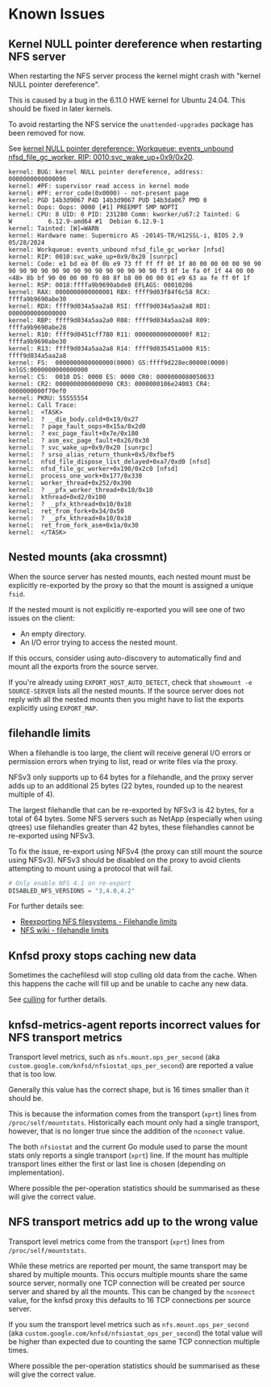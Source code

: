 # Known Issues

## Kernel NULL pointer dereference when restarting NFS server

When restarting the NFS server process the kernel might crash with "kernel NULL pointer dereference".

This is caused by a bug in the 6.11.0 HWE kernel for Ubuntu 24.04. This should be fixed in later kernels.

To avoid restarting the NFS service the `unattended-upgrades` package has been removed for now.

See [kernel NULL pointer dereference: Workqueue: events_unbound nfsd_file_gc_worker, RIP: 0010:svc_wake_up+0x9/0x20](https://lore.kernel.org/linux-nfs/Z5VNJJUuCwFrl2Pj@eldamar.lan/).

```text
kernel: BUG: kernel NULL pointer dereference, address: 0000000000000090
kernel: #PF: supervisor read access in kernel mode
kernel: #PF: error_code(0x0000) - not-present page
kernel: PGD 14b3d9067 P4D 14b3d9067 PUD 14b3da067 PMD 0
kernel: Oops: Oops: 0000 [#1] PREEMPT SMP NOPTI
kernel: CPU: 8 UID: 0 PID: 231280 Comm: kworker/u67:2 Tainted: G        W          6.12.9-amd64 #1  Debian 6.12.9-1
kernel: Tainted: [W]=WARN
kernel: Hardware name: Supermicro AS -2014S-TR/H12SSL-i, BIOS 2.9 05/28/2024
kernel: Workqueue: events_unbound nfsd_file_gc_worker [nfsd]
kernel: RIP: 0010:svc_wake_up+0x9/0x20 [sunrpc]
kernel: Code: e1 bd ea 0f 0b e9 73 ff ff ff 0f 1f 80 00 00 00 00 90 90 90 90 90 90 90 90 90 90 90 90 90 90 90 90 f3 0f 1e fa 0f 1f 44 00 00 <48> 8b bf 90 00 00 00 f0 80 8f b8 00 00 00 01 e9 63 aa fe ff 0f 1f
kernel: RSP: 0018:ffffa9b9690abde8 EFLAGS: 00010286
kernel: RAX: 0000000000000001 RBX: ffff9d03f84f6c58 RCX: ffffa9b9690abe30
kernel: RDX: ffff9d034a5aa2a8 RSI: ffff9d034a5aa2a8 RDI: 0000000000000000
kernel: RBP: ffff9d034a5aa2a0 R08: ffff9d034a5aa2a8 R09: ffffa9b9690abe28
kernel: R10: ffff9d0451cff780 R11: 000000000000000f R12: ffffa9b9690abe30
kernel: R13: ffff9d034a5aa2a8 R14: ffff9d035451a000 R15: ffff9d034a5aa2a8
kernel: FS:  0000000000000000(0000) GS:ffff9d228ec00000(0000) knlGS:0000000000000000
kernel: CS:  0010 DS: 0000 ES: 0000 CR0: 0000000080050033
kernel: CR2: 0000000000000090 CR3: 0000000106e24003 CR4: 0000000000f70ef0
kernel: PKRU: 55555554
kernel: Call Trace:
kernel:  <TASK>
kernel:  ? __die_body.cold+0x19/0x27
kernel:  ? page_fault_oops+0x15a/0x2d0
kernel:  ? exc_page_fault+0x7e/0x180
kernel:  ? asm_exc_page_fault+0x26/0x30
kernel:  ? svc_wake_up+0x9/0x20 [sunrpc]
kernel:  ? srso_alias_return_thunk+0x5/0xfbef5
kernel:  nfsd_file_dispose_list_delayed+0xa7/0xd0 [nfsd]
kernel:  nfsd_file_gc_worker+0x190/0x2c0 [nfsd]
kernel:  process_one_work+0x177/0x330
kernel:  worker_thread+0x252/0x390
kernel:  ? __pfx_worker_thread+0x10/0x10
kernel:  kthread+0xd2/0x100
kernel:  ? __pfx_kthread+0x10/0x10
kernel:  ret_from_fork+0x34/0x50
kernel:  ? __pfx_kthread+0x10/0x10
kernel:  ret_from_fork_asm+0x1a/0x30
kernel:  </TASK>
```

## Nested mounts (aka crossmnt)

When the source server has nested mounts, each nested mount must be explicitly re-exported by the proxy so that the mount is assigned a unique `fsid`.

If the nested mount is not explicitly re-exported you will see one of two issues on the client:

* An empty directory.
* An I/O error trying to access the nested mount.

If this occurs, consider using auto-discovery to automatically find and mount all the exports from the source server.

If you're already using `EXPORT_HOST_AUTO_DETECT`, check that `showmount -e SOURCE-SERVER` lists all the nested mounts. If the source server does not reply with all the nested mounts then you might have to list the exports explicitly using `EXPORT_MAP`.

## filehandle limits

When a filehandle is too large, the client will receive general I/O errors or permission errors when trying to list, read or write files via the proxy.

NFSv3 only supports up to 64 bytes for a filehandle, and the proxy server adds up to an additional 25 bytes (22 bytes, rounded up to the nearest multiple of 4).

The largest filehandle that can be re-exported by NFSv3 is 42 bytes, for a total of 64 bytes. Some NFS servers such as NetApp (especially when using qtrees) use filehandles greater than 42 bytes, these filehandles cannot be re-exported using NFSv3.

To fix the issue, re-export using NFSv4 (the proxy can still mount the source using NFSv3). NFSv3 should be disabled on the proxy to avoid clients attempting to mount using a protocol that will fail.

```terraform
# Only enable NFS 4.1 on re-export
DISABLED_NFS_VERSIONS = "3,4.0,4.2"
```

For further details see:
* [Reexporting NFS filesystems - Filehandle limits](https://www.kernel.org/doc/html/latest/filesystems/nfs/reexport.html#filehandle-limits)
* [NFS wiki - filehandle limits](https://linux-nfs.org/wiki/index.php/NFS_re-export#filehandle_limits)

## Knfsd proxy stops caching new data

Sometimes the cachefilesd will stop culling old data from the cache. When this happens the cache will fill up and be unable to cache any new data.

See [culling](./culling.md) for further details.

## knfsd-metrics-agent reports incorrect values for NFS transport metrics

Transport level metrics, such as `nfs.mount.ops_per_second` (aka `custom.google.com/knfsd/nfsiostat_ops_per_second`) are reported a value that is too low.

Generally this value has the correct shape, but is 16 times smaller than it should be.

This is because the information comes from the transport (`xprt`) lines from `/proc/self/mountstats`. Historically each mount only had a single transport, however, that is no longer true since the addition of the `nconnect` value.

The both `nfsiostat` and the current Go module used to parse the mount stats only reports a single transport (`xprt`) line. If the mount has multiple transport lines either the first or last line is chosen (depending on implementation).

Where possible the per-operation statistics should be summarised as these will give the correct value.

## NFS transport metrics add up to the wrong value

Transport level metrics come from the transport (`xprt`) lines from `/proc/self/mountstats`.

While these metrics are reported per mount, the same transport may be shared by multiple mounts. This occurs multiple mounts share the same source server, normally one TCP connection will be created per source server and shared by all the mounts. This can be changed by the `nconnect` value, for the knfsd proxy this defaults to 16 TCP connections per source server.

If you sum the transport level metrics such as `nfs.mount.ops_per_second` (aka `custom.google.com/knfsd/nfsiostat_ops_per_second`) the total value will be higher than expected due to counting the same TCP connection multiple times.

Where possible the per-operation statistics should be summarised as these will give the correct value.
